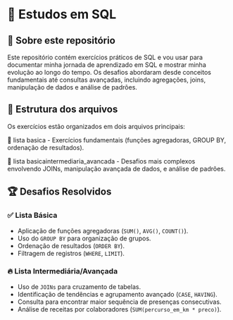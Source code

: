 
# 🚀 Estudos em SQL  

## 📌 Sobre este repositório  
Este repositório contém exercícios práticos de SQL e vou usar para documentar minha jornada de aprendizado em SQL e mostrar minha evolução ao longo do tempo. Os desafios abordaram desde conceitos fundamentais até consultas avançadas, incluindo agregações, joins, manipulação de dados e análise de padrões.  

## 📂 Estrutura dos arquivos  
Os exercícios estão organizados em dois arquivos principais:  

📁 lista basica - Exercícios fundamentais (funções agregadoras, GROUP BY, ordenação de resultados). 

📁 lista basicaintermediaria_avancada - Desafios mais complexos envolvendo JOINs, manipulação avançada de dados, e análise de padrões.


## 🏆 Desafios Resolvidos  

### ✅ **Lista Básica**  
- Aplicação de funções agregadoras (`SUM()`, `AVG()`, `COUNT()`).  
- Uso do `GROUP BY` para organização de grupos.  
- Ordenação de resultados (`ORDER BY`).  
- Filtragem de registros (`WHERE`, `LIMIT`).  

### 🔥 **Lista Intermediária/Avançada**  
- Uso de `JOINs` para cruzamento de tabelas.   
- Identificação de tendências e agrupamento avançado (`CASE`, `HAVING`).  
- Consulta para encontrar maior sequência de presenças consecutivas.  
- Análise de receitas por colaboradores (`SUM(percurso_em_km * preco)`).  
